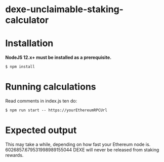 # dexe-unclaimable-staking-calculator

# Installation

**NodeJS 12.x+ must be installed as a prerequisite.**

```
$ npm install
```

# Running calculations

Read comments in index.js ten do:

```
$ npm run start -- https://yourEthereumRPCUrl
```

# Expected output

This may take a while, depending on how fast your Ethereum node is.
6026857.679531998989155044 DEXE will never be released from staking rewards.
